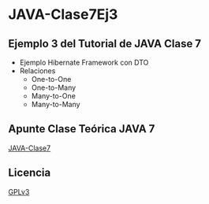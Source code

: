 # JAVA-Clase7Ej3
## Ejemplo 3 del Tutorial de JAVA Clase 7

  * Ejemplo Hibernate Framework con DTO
  * Relaciones
    * One-to-One
    * One-to-Many
    * Many-to-One
    * Many-to-Many 

## Apunte Clase Teórica JAVA 7
[JAVA-Clase7](https://profmatiasgarcia.com.ar/uploads/tutoriales/ClaseTeoricaJAVA7.pdf)

## Licencia
[GPLv3](https://www.gnu.org/licenses/gpl-3.0.en.html)

